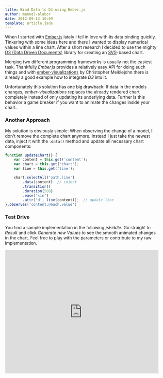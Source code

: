 ```yaml
---
title: Bind Data to D3 using Ember.js
author: manuel-alabor
date: 2012-09-13 10:09
template: article.jade
---
```


When I started with [Ember.js](http://emberjs.com/) lately I fell in love with its data binding quickly. Tinkering with some ideas here and there I wanted to display numerical values within a line chart. After a short research I decided to use the mighty [D3 (Data Driven Documents)](http://d3js.org/) library for creating an [SVG](http://en.wikipedia.org/wiki/Scalable_Vector_Graphics)-based chart.

Merging two different programming frameworks is usually not the easiest task. Thankfully *Ember.js* provides a relatively easy API for doing such things and with [ember-visualizations](https://github.com/cmeiklejohn/ember-visualizations) by Christopher Meiklejohn there is already a good example how to integrate *D3* into it.

Unfortunately this solution has one big drawback: If data in the models changes, *ember-visualizations* replaces the already rendered chart completely instead of only updating its underlying data.
Further is this behavior a game breaker if you want to animate the changes inside your chart.

### Another Approach
My solution is obviously simple: When observing the change of a model, I don't remove the complete chart anymore. Instead I just take the newest data, inject it with the ``.data()`` method and update all necessary chart components:

```javascript
function updateChart() {
	var content = this.get('content');
	var chart = this.get('chart');
	var line = this.get('line');

	chart.selectAll('path.line')
		.data(content)  // inject
		.transition()
		.duration(500)
		.ease('sin')
		.attr('d', line(content));  // update line
}.observes('content.@each.value')
```

### Test Drive
You find a sample implementation in the following *jsFiddle*. Go straight to *Result* and click *Generate new Values* to see the smooth animated changes in the chart.
Feel free to play with the parameters or contribute to my raw implementation.

<iframe class="jsfiddle" style="border: 1px solid #EEE; width: 100%; height: 405px" src="http://jsfiddle.net/2UPLp/16/embedded/" allowfullscreen="allowfullscreen" frameborder="0"></iframe>
